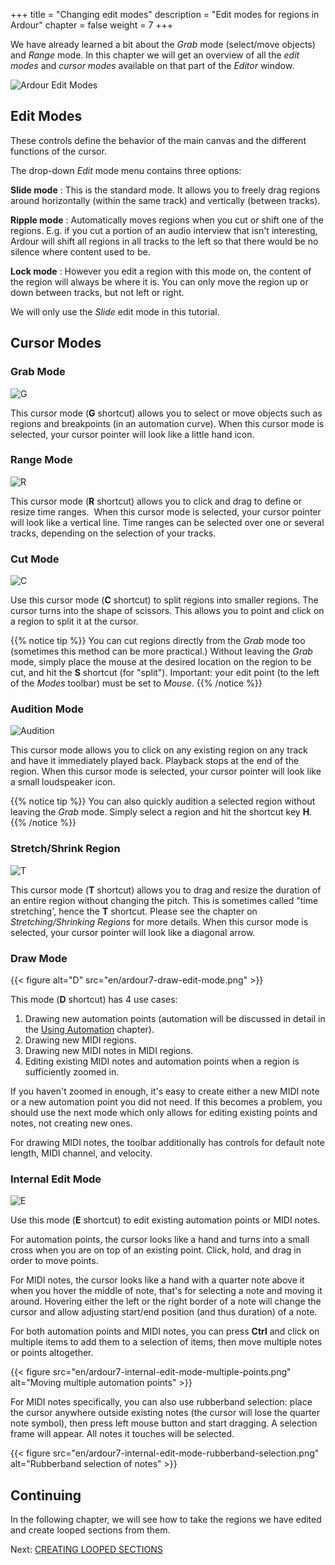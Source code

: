 +++
title = "Changing edit modes"
description = "Edit modes for regions in Ardour"
chapter = false
weight = 7
+++

We have already learned a bit about the _Grab_ mode (select/move objects) and
_Range_ mode. In this chapter we will get an overview of all the _edit modes_
and _cursor modes_ available on that part of the _Editor_ window.

![Ardour Edit Modes](en/Ardour6_Edit_Modes_Cursor_Modes.png?width=30vw)

## Edit Modes

These controls define the behavior of the main canvas and the different
functions of the cursor.

The drop-down _Edit_ mode menu contains three options:

**Slide mode**
: This is the standard mode. It allows you to freely drag regions around
horizontally (within the same track) and vertically (between tracks).

**Ripple mode**
: Automatically moves regions when you cut or shift one of the regions. E.g. if
you cut a portion of an audio interview that isn't interesting, Ardour will
shift all regions in all tracks to the left so that there would be no silence
where content used to be.

**Lock mode**
: However you edit a region with this mode on, the content of the region will
always be where it is. You can only move the region up or down between tracks,
but not left or right.

We will only use the _Slide_ edit mode in this tutorial.

## Cursor Modes
### Grab Mode

![G](en/ardour7-grab-edit-mode.png?width=20vw)

This cursor mode (**G** shortcut) allows you to select or move objects such as
regions and breakpoints (in an automation curve). When this cursor mode is
selected, your cursor pointer will look like a little hand icon.

### Range Mode

![R](en/ardour7-range-edit-mode.png?width=20vw)

This cursor mode (**R** shortcut) allows you to click and drag to define or
resize time ranges.  When this cursor mode is selected, your cursor pointer will
look like a vertical line. Time ranges can be selected over one or several
tracks, depending on the selection of your tracks.

### Cut Mode

![C](en/ardour7-cut-edit-mode.png?width=20vw)

Use this cursor mode (**C** shortcut) to split regions into smaller regions. The
cursor turns into the shape of scissors. This allows you to point and click on a
region to split it at the cursor.

{{% notice tip %}}
You can cut regions directly from the _Grab_ mode too (sometimes this method can
be more practical.) Without leaving the _Grab_ mode, simply place the mouse at
the desired location on the region to be cut, and hit the **S** shortcut (for
"split"). Important: your edit point (to the left of the _Modes_ toolbar) must
be set to _Mouse_.
{{% /notice %}}

### Audition Mode

![Audition](en/ardour7-audition-edit-mode.png?width=20vw)

This cursor mode allows you to click on any existing region on any track and
have it immediately played back. Playback stops at the end of the region. When
this cursor mode is selected, your cursor pointer will look like a small
loudspeaker icon.

{{% notice tip %}}
You can also quickly audition a selected region without leaving the _Grab_ mode.
Simply select a region and hit the shortcut key **H**.
{{% /notice %}}

### Stretch/Shrink Region

![T](en/ardour7-stretch-shrink-edit-mode.png?width=20vw)

This cursor mode (**T** shortcut) allows you to drag and resize the duration of
an entire region without changing the pitch. This is sometimes called "time
stretching', hence the **T** shortcut. Please see the chapter on
_Stretching/Shrinking Regions_ for more details. When this cursor mode is
selected, your cursor pointer will look like a diagonal arrow.

### Draw Mode

{{< figure alt="D" src="en/ardour7-draw-edit-mode.png" >}}

This mode (**D** shortcut) has 4 use cases:

1. Drawing new automation points (automation will be discussed in detail in the
[Using Automation](../../mixing-sessions/using-automation/) chapter).
2. Drawing new MIDI regions.
3. Drawing new MIDI notes in MIDI regions.
4. Editing existing MIDI notes and automation points when a region is
sufficiently zoomed in.

If you haven't zoomed in enough, it's easy to create either a new MIDI note or a
new automation point you did not need. If this becomes a problem, you should use
the next mode which only allows for editing existing points and notes, not
creating new ones.

For drawing MIDI notes, the toolbar additionally has controls for default note
length, MIDI channel, and velocity.

### Internal Edit Mode

![E](en/ardour7-internal-edit-mode.png?width=20vw)

Use this mode (**E** shortcut) to edit existing automation points or MIDI notes.

For automation points, the cursor looks like a hand and turns into a small cross
when you are on top of an existing point. Click, hold, and drag in order to move
points.

For MIDI notes, the cursor looks like a hand with a quarter note above it when
you hover the middle of note, that's for selecting a note and moving it around.
Hovering either the left or the right border of a note will change the cursor
and allow adjusting start/end position (and thus duration) of a note.

For both automation points and MIDI notes, you can press **Ctrl** and click on
multiple items to add them to a selection of items, then move multiple notes or
points altogether.

{{< figure src="en/ardour7-internal-edit-mode-multiple-points.png" alt="Moving multiple automation points" >}}

For MIDI notes specifically, you can also use rubberband selection: place the
cursor anywhere outside existing notes (the cursor will lose the quarter note
symbol), then press left mouse button and start dragging. A selection frame will
appear. All notes it touches will be selected.

{{< figure src="en/ardour7-internal-edit-mode-rubberband-selection.png" alt="Rubberband selection of notes" >}}

## Continuing

In the following chapter, we will see how to take the regions we have
edited and create looped sections from them.

Next: [CREATING LOOPED SECTIONS](../creating-looped-sections)
